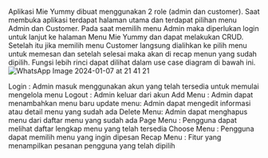 Aplikasi Mie Yummy dibuat menggunakan 2 role (admin dan customer). Saat membuka aplikasi terdapat halaman utama dan terdapat pilihan menu Admin dan Customer. Pada saat memilih menu Admin maka diperlukan login untuk lanjut ke halaman Menu Mie Yummy dan dapat melakukan CRUD. Setelah itu jika memilih menu Customer langsung dialihkan ke pilih menu untuk memesan dan setelah selesai maka akan di recap menun yang sudah dipilih. Fungsi lebih rinci dapat dilihat dalam use case diagram di bawah ini.
![WhatsApp Image 2024-01-07 at 21 41 21](https://github.com/divanafisyah/MieYummy/assets/114916145/fa8e1563-4694-4c5e-b41b-ed687e791080)


Login : Admin masuk menggunakan akun yang telah tersedia untuk memulai mengelola menu
Logout : Admin keluar dari akun 
Add Menu : Admin dapat menambahkan menu baru 
update menu: Admin dapat mengedit informasi atau detail menu yang sudah ada 
Delete Menu: Admin dapat menghapus menu dari daftar menu yang sudah ada
Page Menu : Pengguna dapat melihat daftar lengkap menu yang telah tersedia
Choose Menu : Pengguna dapat memilih menu yang ingin dipesan
Recap Menu : Fitur yang menampilkan pesanan pengguna yang telah dipilih 
